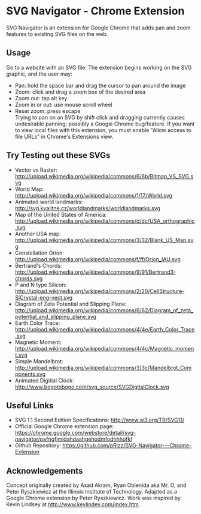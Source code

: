 SVG Navigator - Chrome Extension
====================

SVG Navigator is an extension for Google Chrome that adds pan and zoom features to existing SVG files on the web.

Usage
--------------------------------
Go to a website with an SVG file.
The extension begins working on the SVG graphic, and the user may:
* Pan: hold the space bar and drag the cursor to pan around the image
* Zoom: click and drag a zoom box of the desired area
* Zoom out: tap alt key
* Zoom in or out: use mouse scroll wheel
* Reset zoom: press escape  
Trying to pan on an SVG by shift click and dragging currently causes undesirable panning; possibly a Google Chrome bug/feature.
If you want to view local files with this extension, you must enable "Allow access to file URLs" in Chrome's Extensions view.

Try Testing out these SVGs
---------------------------------
* Vector vs Raster: http://upload.wikimedia.org/wikipedia/commons/6/6b/Bitmap_VS_SVG.svg
* World Map: http://upload.wikimedia.org/wikipedia/commons/1/17/World.svg
* Animated world landmarks: http://svg.kvalitne.cz/worldlandmarks/worldlandmarks.svg
* Map of the United States of America: http://upload.wikimedia.org/wikipedia/commons/d/dc/USA_orthographic.svg
* Another USA map: http://upload.wikimedia.org/wikipedia/commons/3/32/Blank_US_Map.svg
* Constellation Orion: http://upload.wikimedia.org/wikipedia/commons/f/ff/Orion_IAU.svg
* Bertrand's Chords: http://upload.wikimedia.org/wikipedia/commons/9/91/Bertrand3-chords.svg
* P and N type Silicon: http://upload.wikimedia.org/wikipedia/commons/2/20/CellStructure-SiCrystal-eng-vect.svg
* Diagram of Zeta Potential and Slipping Plane: http://upload.wikimedia.org/wikipedia/commons/6/62/Diagram_of_zeta_potential_and_slipping_plane.svg
* Earth Color Trace: http://upload.wikimedia.org/wikipedia/commons/4/4e/Earth_Color_Trace.svg
* Magnetic Moment: http://upload.wikimedia.org/wikipedia/commons/4/4c/Magnetic_moment.svg
* Simple Mandelbrot: http://upload.wikimedia.org/wikipedia/commons/3/3c/Mandelbrot_Components.svg
* Animated Digitial Clock: http://www.bogotobogo.com/svg_source/SVGDigitalClock.svg

Useful Links
------------------------------
* SVG 1.1 Second Edition Specifications: http://www.w3.org/TR/SVG11/
* Official Google Chrome extension page: https://chrome.google.com/webstore/detail/svg-navigator/pefngfjmidahdaahgehodmfodhhhofkl
* Github Repository: https://github.com/pRizz/SVG-Navigator---Chrome-Extension

Acknowledgements
-----------------------------
Concept originally created by Asad Akram, Ryan Oblenida aka Mr. O, and Peter Ryszkiewicz at the Illinois Institute of Technology. Adapted as a Google Chrome extension by Peter Ryszkiewicz. Work was inspired by Kevin Lindsey at http://www.kevlindev.com/index.htm.
